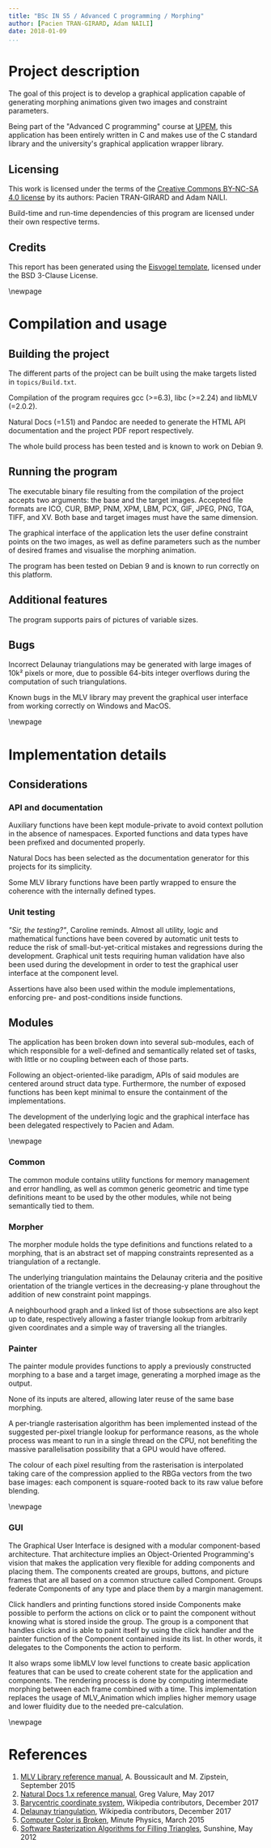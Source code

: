 ```yaml
---
title: "BSc IN S5 / Advanced C programming / Morphing"
author: [Pacien TRAN-GIRARD, Adam NAILI]
date: 2018-01-09
...
```


# Project description

The goal of this project is to develop a graphical application capable of generating morphing animations given two
images and constraint parameters.

Being part of the "Advanced C programming" course at [UPEM](http://www.u-pem.fr/), this application has been entirely
written in C and makes use of the C standard library and the university's graphical application wrapper library. 

## Licensing

This work is licensed under the terms of the
[Creative Commons BY-NC-SA 4.0 license](https://creativecommons.org/licenses/by-nc-sa/4.0/) by its authors:
Pacien TRAN-GIRARD and Adam NAILI.

Build-time and run-time dependencies of this program are licensed under their own respective terms.

## Credits

This report has been generated using the [Eisvogel template](https://github.com/Wandmalfarbe/pandoc-latex-template),
licensed under the BSD 3-Clause License.

\newpage

# Compilation and usage

## Building the project

The different parts of the project can be built using the make targets listed in `topics/Build.txt`.

Compilation of the program requires gcc (>=6.3), libc (>=2.24) and libMLV (=2.0.2).

Natural Docs (=1.51) and Pandoc are needed to generate the HTML API documentation and the project PDF report
respectively.

The whole build process has been tested and is known to work on Debian 9.

## Running the program

The executable binary file resulting from the compilation of the project accepts two arguments: the base and the target
images. Accepted file formats are ICO, CUR, BMP, PNM, XPM, LBM, PCX, GIF, JPEG, PNG, TGA, TIFF, and XV. Both base and
target images must have the same dimension.

The graphical interface of the application lets the user define constraint points on the two images, as well as define
parameters such as the number of desired frames and visualise the morphing animation.

The program has been tested on Debian 9 and is known to run correctly on this platform.

## Additional features

The program supports pairs of pictures of variable sizes.

## Bugs

Incorrect Delaunay triangulations may be generated with large images of 10k² pixels or more, due to possible 64-bits
integer overflows during the computation of such triangulations.

Known bugs in the MLV library may prevent the graphical user interface from working correctly on Windows and MacOS.

\newpage

# Implementation details

## Considerations

### API and documentation

Auxiliary functions have been kept module-private to avoid context pollution in the absence of namespaces.
Exported functions and data types have been prefixed and documented properly.

Natural Docs has been selected as the documentation generator for this projects for its simplicity.

Some MLV library functions have been partly wrapped to ensure the coherence with the internally defined types. 

### Unit testing

_"Sir, the testing?"_, Caroline reminds.
Almost all utility, logic and mathematical functions have been covered by automatic unit tests to reduce the risk of
small-but-yet-critical mistakes and regressions during the development. Graphical unit tests requiring human validation
have also been used during the development in order to test the graphical user interface at the component level.

Assertions have also been used within the module implementations, enforcing pre- and post-conditions inside functions.

## Modules

The application has been broken down into several sub-modules, each of which responsible for a well-defined and
semantically related set of tasks, with little or no coupling between each of those parts.

Following an object-oriented-like paradigm, APIs of said modules are centered around struct data type.
Furthermore, the number of exposed functions has been kept minimal to ensure the containment of the implementations.

The development of the underlying logic and the graphical interface has been delegated respectively to Pacien and Adam.

\newpage

### Common

The common module contains utility functions for memory management and error handling, as well as common generic
geometric and time type definitions meant to be used by the other modules, while not being semantically tied to them.

### Morpher

The morpher module holds the type definitions and functions related to a morphing, that is an abstract set of mapping
constraints represented as a triangulation of a rectangle.

The underlying triangulation maintains the Delaunay criteria and the positive orientation of the triangle vertices in
the decreasing-y plane throughout the addition of new constraint point mappings.

A neighbourhood graph and a linked list of those subsections are also kept up to date, respectively allowing a faster
triangle lookup from arbitrarily given coordinates and a simple way of traversing all the triangles.

### Painter

The painter module provides functions to apply a previously constructed morphing to a base and a target image,
generating a morphed image as the output.

None of its inputs are altered, allowing later reuse of the same base morphing.

A per-triangle rasterisation algorithm has been implemented instead of the suggested per-pixel triangle lookup for
performance reasons, as the whole process was meant to run in a single thread on the CPU, not benefiting the massive
parallelisation possibility that a GPU would have offered.

The colour of each pixel resulting from the rasterisation is interpolated taking care of the compression applied to the
RBGa vectors from the two base images: each component is square-rooted back to its raw value before blending.

\newpage

### GUI

The Graphical User Interface is designed with a modular component-based architecture. That architecture implies an
Object-Oriented Programming's vision that makes the application very flexible for adding components and
placing them. The components created are groups, buttons, and picture frames that are all based on a common structure
called Component. Groups federate Components of any type and place them by a margin management.

Click handlers and printing functions stored inside Components make possible to perform the actions on 
click or to paint the component without knowing what is stored inside the group. The group is a component that handles 
clicks and is able to paint itself by using the click handler and the painter function of the Component contained inside
its list. In other words, it delegates to the Components the action to perform. 

It also wraps some libMLV low level functions to create basic application features that can be used to create coherent 
state for the application and components. The rendering process is done by computing intermediate morphing between each 
frame combined with a time. This implementation replaces the usage of MLV_Animation which implies higher memory usage 
and lower fluidity due to the needed pre-calculation.

\newpage

# References

1. [MLV Library reference manual](http://www-igm.univ-mlv.fr/~boussica/mlv/api/French/html/index.html), A. Boussicault and M. Zipstein, September 2015
1. [Natural Docs 1.x reference manual](https://web.archive.org/web/20170504223714/http://www.naturaldocs.org:80/documenting/reference.html), Greg Valure, May 2017 
1. [Barycentric coordinate system](https://en.wikipedia.org/w/index.php?title=Barycentric_coordinate_system&oldid=816475141), Wikipedia contributors, December 2017
1. [Delaunay triangulation](https://en.wikipedia.org/w/index.php?title=Delaunay_triangulation&oldid=817290072), Wikipedia contributors, December 2017
1. [Computer Color is Broken](https://www.youtube.com/watch?v=LKnqECcg6Gw), Minute Physics, March 2015
1. [Software Rasterization Algorithms for Filling Triangles](http://www.sunshine2k.de/coding/java/TriangleRasterization/TriangleRasterization.html), Sunshine, May 2012
